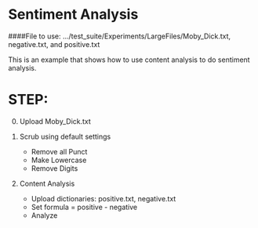 # Sentiment Analysis

####File to use: .../test_suite/Experiments/LargeFiles/Moby_Dick.txt, negative.txt, and positive.txt

This is an example that shows how to use content analysis to do sentiment analysis.

STEP:
================================================================================
0. Upload Moby_Dick.txt

1. Scrub using default settings
    - Remove all Punct
    - Make Lowercase
    - Remove Digits

2. Content Analysis
    - Upload dictionaries: positive.txt, negative.txt
    - Set formula = positive - negative
    - Analyze
